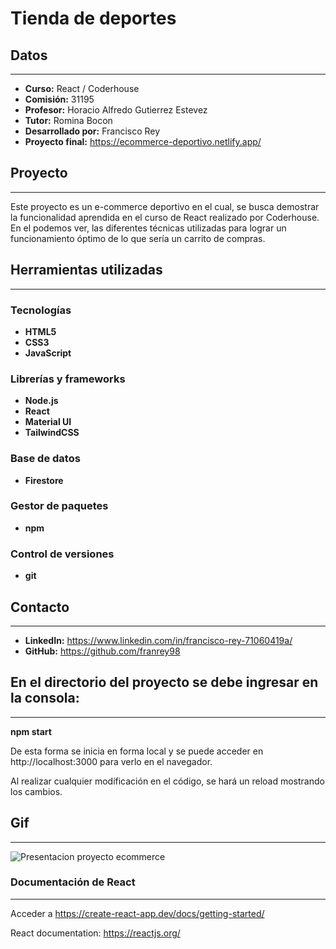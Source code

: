 # Tienda de deportes

## Datos
---
- **Curso:** React / Coderhouse
- **Comisión:** 31195
- **Profesor:** Horacio Alfredo Gutierrez Estevez
- **Tutor:** Romina Bocon
- **Desarrollado por:** Francisco Rey
- **Proyecto final:** https://ecommerce-deportivo.netlify.app/


## Proyecto 
---
Este proyecto es un e-commerce deportivo en el cual, se busca demostrar la funcionalidad aprendida en el curso de React realizado por Coderhouse. En el podemos ver, las diferentes técnicas utilizadas para lograr un funcionamiento óptimo de lo que sería un carrito de compras.

## Herramientas utilizadas
---
### Tecnologías 
- **HTML5**
- **CSS3**
- **JavaScript**

### Librerías y frameworks
- **Node.js**
- **React**
- **Material UI**
- **TailwindCSS**

### Base de datos
- **Firestore**

### Gestor de paquetes
- **npm**

### Control de versiones
- **git**


## Contacto
---
- **LinkedIn:** https://www.linkedin.com/in/francisco-rey-71060419a/
- **GitHub:** https://github.com/franrey98

## En el directorio del proyecto se debe ingresar en la consola:
---
**npm start**

De esta forma se inicia en forma local y se puede acceder en http://localhost:3000 para verlo en el navegador.

Al realizar cualquier modificación en el código, se hará un reload mostrando los cambios.


## Gif
---

![Presentacion proyecto ecommerce](https://user-images.githubusercontent.com/85657027/178055429-58b8a124-3b45-4b57-aa50-be1f671fe887.gif)


### Documentación de React
---
Acceder a https://create-react-app.dev/docs/getting-started/

React documentation: https://reactjs.org/
